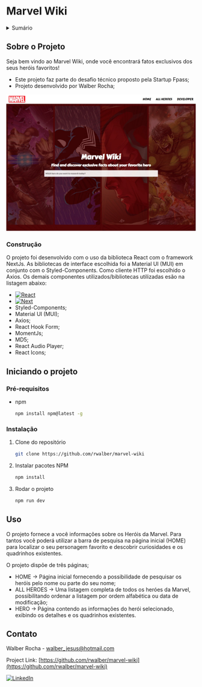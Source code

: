 # Marvel Wiki

<details>
  <summary>Sumário</summary>
  <ol>
    <li>
      <a href="#sobre-o-projeto">Sobre o Projeto</a>
      <ul>
        <li><a href="#construção">Construção</a></li>
      </ul>
    </li>
    <li>
      <a href="#iniciando-o-projeto">Getting Started</a>
      <ul>
        <li><a href="#pré-requisitos">Pré-requisitos</a></li>
        <li><a href="#instalção">Instalação</a></li>
      </ul>
    </li>
    <li><a href="#uso">Uso</a></li>
    <li><a href="#contato">Contato</a></li>
  </ol>
</details>

## Sobre o Projeto

Seja bem vindo ao Marvel Wiki, onde você encontrará fatos exclusivos dos seus heróis favoritos!

* Este projeto faz parte do desafio técnico proposto pela Startup Fpass;
* Projeto desenvolvido por Walber Rocha;

[![Product Name Screen Shot][product-screenshot]](https://marvel-wiki-ivory.vercel.app/)

### Construção

O projeto foi desenvolvido com o uso da biblioteca React com o framework NextJs. As bibliotecas de interface escolhida foi a Material UI (MUI) em conjunto com o Styled-Components. Como cliente HTTP foi escolhido o Axios. Os demais componentes utilizados/bibliotecas utilizadas esão na listagem abaixo: 

* [![React][React.js]][React-url]
* [![Next][Next.js]][Next-url]
* Styled-Components;
* Material UI (MUI);
* Axios;
* React Hook Form;
* MomentJs;
* MD5;
* React Audio Player;
* React Icons;

## Iniciando o projeto

### Pré-requisitos

* npm
  ```sh
  npm install npm@latest -g
  ```

### Instalação

1. Clone do repositório
   ```sh
   git clone https://github.com/rwalber/marvel-wiki
   ```
3. Instalar pacotes NPM
   ```sh
   npm install
   ```
4. Rodar o projeto
   ```js
   npm run dev
   ```
## Uso

O projeto fornece a você informações sobre os Heróis da Marvel. Para tantos você poderá utilizar a barra de pesquisa na página inicial (HOME) para localizar o seu personagem favorito e descobrir curiosidades e os quadrinhos existentes.

O projeto dispõe de três páginas;

* HOME -> Página inicial fornecendo a possibilidade de pesquisar os heróis pelo nome ou parte do seu nome;
* ALL HEROES -> Uma listagem completa de todos os heróes da Marvel, possibilitando ordenar a listagem por ordem alfabética ou data de modificação;
* HERO -> Página contendo as informações do herói selecionado, exibindo os detalhes e os quadrinhos existentes.

## Contato

Walber Rocha - walber_jesus@hotmail.com

Project Link: [https://github.com/rwalber/marvel-wiki](https://github.com/rwalber/marvel-wiki)

[![LinkedIn][linkedin-shield]][linkedin-url]

[linkedin-shield]: https://img.shields.io/badge/-LinkedIn-black.svg?style=for-the-badge&logo=linkedin&colorB=555
[linkedin-url]: https://www.linkedin.com/in/rwalber/
[product-screenshot]: public/home-page.png
[Next.js]: https://img.shields.io/badge/next.js-000000?style=for-the-badge&logo=nextdotjs&logoColor=white
[Next-url]: https://nextjs.org/
[React.js]: https://img.shields.io/badge/React-20232A?style=for-the-badge&logo=react&logoColor=61DAFB
[React-url]: https://reactjs.org/